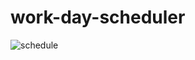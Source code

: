 # work-day-scheduler






















![schedule](https://user-images.githubusercontent.com/122416542/222806820-e0c6627b-0993-403d-8557-6054358e2db9.PNG)
